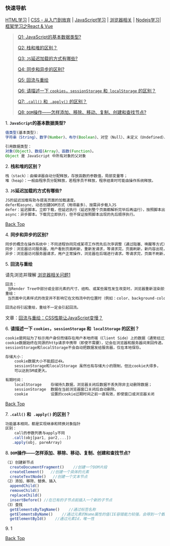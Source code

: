 ### <span id="top">快速导航</span>

[HTML学习](notes/knowledge-map/fe/html.md) | [CSS - 从入门到放弃](notes/knowledge-map/fe/css.md) | [JavaScript学习](notes/knowledge-map/fe/javascript.md) | [浏览器相关](notes/knowledge-map/fe/browser.md) | [Nodejs学习](notes/knowledge-map/fe/nodejs.md)| [框架学习之React & Vue](notes/knowledge-map/fe/react-vue.md)



> [Q1: JavaScript的基本数据类型?](#q1)
>
> [Q2: 栈和堆的区别？](#q2)
>
> [Q3: `JS`延迟加载的方式有哪些?](#q3)
>
> [Q4: 同步和异步的区别?](#q4)
>
> [Q5: 回流与重绘](#q5)
>
> [Q6: 请描述一下 `cookies`，`sessionStorage` 和` localStorage` 的区别？](#q6)
>
> [Q7: `.call()` 和` .apply()` 的区别？](#q7)
>
> [Q8: `DOM`操作——怎样添加、移除、移动、复制、创建和查找节点?](#q8)



<span id="q1">1</span>. **`JavaScript`的基本数据类型?**

   ```javascript
   值类型(基本类型):
   字符串（String）、数字(Number)、布尔(Boolean)、对空（Null）、未定义（Undefined）、Symbol。
   
   引用数据类型：
   对象(Object)、数组(Array)、函数(Function)。
   Object 是 JavaScript 中所有对象的父对象
   ```

<span id="q2">2</span>. **栈和堆的区别？**

   ```javascript
   栈（stack）：由编译器自动分配释放，存放函数的参数值，局部变量等；
   堆（heap）：一般由程序员分配释放，若程序员不释放，程序结束时可能由操作系统释放。
   ```

<span id="q3">3</span>. **`JS`延迟加载的方式有哪些?**

   ```javascript
   JS的延迟加载有助与提高页面的加载速度。
   defer和async、动态创建DOM方式（用得最多）、按需异步载入JS
   defer：延迟脚本。立即下载，但延迟执行（延迟到整个页面都解析完毕后再运行），按照脚本出现的先后顺序执行。
   async：异步脚本。下载完立即执行，但不保证按照脚本出现的先后顺序执行。
   ```

[Back Top](#top)

<span id="q4">4</span>. **同步和异步的区别?**

   ```javascript
   同步的概念在操作系统中：不同进程协同完成某项工作而先后次序调整（通过阻塞、唤醒等方式），同步强调的是顺序性，谁先谁后。异步不存在顺序性。
   同步：浏览器访问服务器，用户看到页面刷新，重新发请求，等请求完，页面刷新，新内容出现，用户看到新内容之后进行下一步操作。
   异步：浏览器访问服务器请求，用户正常操作，浏览器在后端进行请求。等请求完，页面不刷新，新内容也会出现，用户看到新内容。
   ```

<span id="q5">5</span>. **回流与重绘**

   请先浏览并理解 [浏览器相关问题1](./browser.md#1)

   ```javascript
   回流：
   	当Render Tree中部分或全部元素的尺寸、结构、或某些属性发生改变时，浏览器重新渲染部分或全部文档的过程称为回流。
   重绘：
   	当页面中元素样式的改变并不影响它在文档流中的位置时（例如：color、background-color、visibility等），浏览器会将新样式赋予给元素并重新绘制它，
   
   回流必将引起重绘，重绘不一定会引起回流。
   ```

   文章：[回流与重绘：CSS性能让JavaScript变慢？]([https://www.zhangxinxu.com/wordpress/2010/01/%E5%9B%9E%E6%B5%81%E4%B8%8E%E9%87%8D%E7%BB%98%EF%BC%9Acss%E6%80%A7%E8%83%BD%E8%AE%A9javascript%E5%8F%98%E6%85%A2%EF%BC%9F/](https://www.zhangxinxu.com/wordpress/2010/01/回流与重绘：css性能让javascript变慢？/))

<span id="q6">6</span>. **请描述一下 `cookies`，`sessionStorage` 和` localStorage` 的区别？**

   ```javascript
   cookie是网站为了标示用户身份而储存在用户本地终端（Client Side）上的数据（通常经过加密）。
   cookie数据始终在同源的http请求中携带（即使不需要），记会在浏览器和服务器间来回传递。
   sessionStorage和localStorage不会自动把数据发给服务器，仅在本地保存。
   
   存储大小：
       cookie数据大小不能超过4k。
       sessionStorage和localStorage 虽然也有存储大小的限制，但比cookie大得多，
       可以达到5M或更大。
   
   有期时间：
       localStorage    存储持久数据，浏览器关闭后数据不丢失除非主动删除数据；
       sessionStorage  数据在当前浏览器窗口关闭后自动删除。
       cookie          设置的cookie过期时间之前一直有效，即使窗口或浏览器关闭
   ```

[Back Top](#top)

<span id="q7">7</span>. **`.call()` 和` .apply()` 的区别？**

   ```javascript
   功能基本相同，都是实现继承和转换对象指针
   区别：
       call的参数列表与apply不同
      .call(obj[par1, par2,...])
      .apply(obj, pareArray)
   ```

<span id="q8">8</span>. **`DOM`操作——怎样添加、移除、移动、复制、创建和查找节点?**

   ```javascript
   （1）创建新节点
     createDocumentFragment()    //创建一个DOM片段
     createElement()   //创建一个具体的元素
     createTextNode()   //创建一个文本节点
   （2）添加、移除、替换、插入
     appendChild()
     removeChild()
     replaceChild()
     insertBefore() //在已有的子节点前插入一个新的子节点
   （3）查找
     getElementsByTagName()    //通过标签名称
     getElementsByName()    //通过元素的Name属性的值(IE容错能力较强，会得到一个数组，其中包括id等于name值的)
     getElementById()    //通过元素Id，唯一性
   ```

<span id="q9">9</span>. 1

[Back Top](#top)

